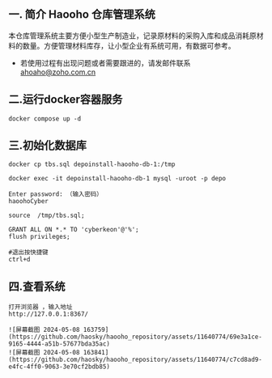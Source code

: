 ## 一. 简介 Haooho 仓库管理系统
本仓库管理系统主要方便小型生产制造业，记录原材料的采购入库和成品消耗原材料的数量。方便管理材料库存，让小型企业有系统可用，有数据可参考。

* 若使用过程有出现问题或者需要跟进的，请发邮件联系 ahoaho@zoho.com.cn

## 二.运行docker容器服务

```shell
docker compose up -d
```

## 三.初始化数据库
```
docker cp tbs.sql depoinstall-haooho-db-1:/tmp 

docker exec -it depoinstall-haooho-db-1 mysql -uroot -p depo

Enter password: （输入密码）
haoohoCyber

source  /tmp/tbs.sql;

GRANT ALL ON *.* TO 'cyberkeon'@'%';
flush privileges;

#退出按快捷键
ctrl+d
```

## 四.查看系统
```
打开浏览器 ，输入地址
http://127.0.0.1:8367/

![屏幕截图 2024-05-08 163759](https://github.com/haosky/haooho_repository/assets/11640774/69e3a1ce-9165-4444-a51b-57677bda35ac)
![屏幕截图 2024-05-08 163841](https://github.com/haosky/haooho_repository/assets/11640774/c7cd8ad9-e4fc-4ff0-9063-3e70cf2bdb85)



```
